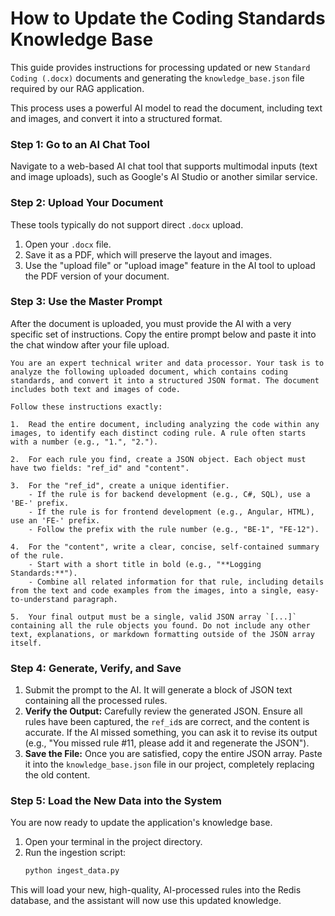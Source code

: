 # How to Update the Coding Standards Knowledge Base

This guide provides instructions for processing updated or new `Standard Coding (.docx)` documents and generating the `knowledge_base.json` file required by our RAG application.

This process uses a powerful AI model to read the document, including text and images, and convert it into a structured format.

### Step 1: Go to an AI Chat Tool

Navigate to a web-based AI chat tool that supports multimodal inputs (text and image uploads), such as Google's AI Studio or another similar service.

### Step 2: Upload Your Document

These tools typically do not support direct `.docx` upload.

1.  Open your `.docx` file.
2.  Save it as a PDF, which will preserve the layout and images.
3.  Use the "upload file" or "upload image" feature in the AI tool to upload the PDF version of your document.

### Step 3: Use the Master Prompt

After the document is uploaded, you must provide the AI with a very specific set of instructions. Copy the entire prompt below and paste it into the chat window after your file upload.

```text
You are an expert technical writer and data processor. Your task is to analyze the following uploaded document, which contains coding standards, and convert it into a structured JSON format. The document includes both text and images of code.

Follow these instructions exactly:

1.  Read the entire document, including analyzing the code within any images, to identify each distinct coding rule. A rule often starts with a number (e.g., "1.", "2.").

2.  For each rule you find, create a JSON object. Each object must have two fields: "ref_id" and "content".

3.  For the "ref_id", create a unique identifier.
    - If the rule is for backend development (e.g., C#, SQL), use a 'BE-' prefix.
    - If the rule is for frontend development (e.g., Angular, HTML), use an 'FE-' prefix.
    - Follow the prefix with the rule number (e.g., "BE-1", "FE-12").

4.  For the "content", write a clear, concise, self-contained summary of the rule.
    - Start with a short title in bold (e.g., "**Logging Standards:**").
    - Combine all related information for that rule, including details from the text and code examples from the images, into a single, easy-to-understand paragraph.

5.  Your final output must be a single, valid JSON array `[...]` containing all the rule objects you found. Do not include any other text, explanations, or markdown formatting outside of the JSON array itself.
```

### Step 4: Generate, Verify, and Save

1.  Submit the prompt to the AI. It will generate a block of JSON text containing all the processed rules.
2.  **Verify the Output:** Carefully review the generated JSON. Ensure all rules have been captured, the `ref_id`s are correct, and the content is accurate. If the AI missed something, you can ask it to revise its output (e.g., "You missed rule #11, please add it and regenerate the JSON").
3.  **Save the File:** Once you are satisfied, copy the entire JSON array. Paste it into the `knowledge_base.json` file in our project, completely replacing the old content.

### Step 5: Load the New Data into the System

You are now ready to update the application's knowledge base.

1.  Open your terminal in the project directory.
2.  Run the ingestion script:
    ```bash
    python ingest_data.py
    ```

This will load your new, high-quality, AI-processed rules into the Redis database, and the assistant will now use this updated knowledge.

